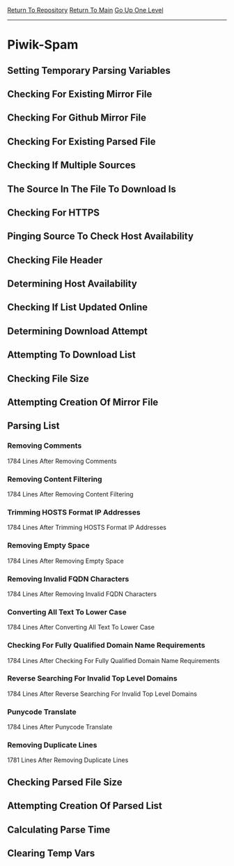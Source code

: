 [Return To Repository](https://github.com/deathbybandaid/piholeparser/)
[Return To Main](https://github.com/deathbybandaid/piholeparser/blob/master/RecentRunLogs/Mainlog.md)
[Go Up One Level](https://github.com/deathbybandaid/piholeparser/blob/master/RecentRunLogs/TopLevelScripts/30-Processing-External-Blacklists.md)
____________________________________
# Piwik-Spam
## Setting Temporary Parsing Variables
## Checking For Existing Mirror File
## Checking For Github Mirror File
## Checking For Existing Parsed File
## Checking If Multiple Sources
## The Source In The File To Download Is
## Checking For HTTPS
## Pinging Source To Check Host Availability
## Checking File Header
## Determining Host Availability
## Checking If List Updated Online
## Determining Download Attempt
## Attempting To Download List
## Checking File Size
## Attempting Creation Of Mirror File
## Parsing List
### Removing Comments
1784 Lines After Removing Comments
### Removing Content Filtering
1784 Lines After Removing Content Filtering
### Trimming HOSTS Format IP Addresses
1784 Lines After Trimming HOSTS Format IP Addresses
### Removing Empty Space
1784 Lines After Removing Empty Space
### Removing Invalid FQDN Characters
1784 Lines After Removing Invalid FQDN Characters
### Converting All Text To Lower Case
1784 Lines After Converting All Text To Lower Case
### Checking For Fully Qualified Domain Name Requirements
1784 Lines After Checking For Fully Qualified Domain Name Requirements
### Reverse Searching For Invalid Top Level Domains
1784 Lines After Reverse Searching For Invalid Top Level Domains
### Punycode Translate
1784 Lines After Punycode Translate
### Removing Duplicate Lines
1781 Lines After Removing Duplicate Lines
## Checking Parsed File Size
## Attempting Creation Of Parsed List
## Calculating Parse Time
## Clearing Temp Vars
